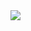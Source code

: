 <a href="https://portal.azure.com/#create/Microsoft.Template/uri/https%3A%2F%2Fraw.githubusercontent.com%2Fwadstromtech%2Fsentinel%2Fmaster%2FPlaybooks%2FRecordedFuture%2FtiIndicators%2FIP%20TI%2FIPInsikt%2FBatching%2Ftemplate.json" target="_blank">
    <img src="https://aka.ms/deploytoazurebutton""/>
</a>
